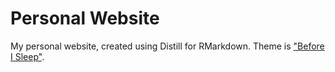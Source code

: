 # Personal Website
My personal website, created using Distill for RMarkdown.
Theme is ["Before I Sleep"](https://milesmcbain.xyz).
